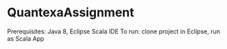 # QuantexaAssignment
Prerequisites: Java 8, Eclipse Scala IDE
To run: clone project in Eclipse, run as Scala App
